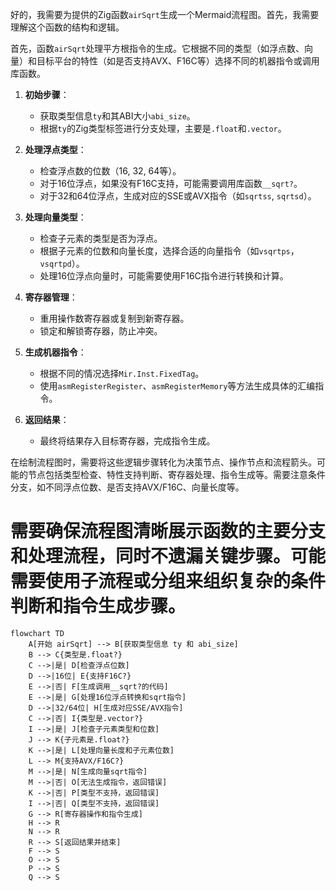 好的，我需要为提供的Zig函数`airSqrt`生成一个Mermaid流程图。首先，我需要理解这个函数的结构和逻辑。

首先，函数`airSqrt`处理平方根指令的生成。它根据不同的类型（如浮点数、向量）和目标平台的特性（如是否支持AVX、F16C等）选择不同的机器指令或调用库函数。

1. **初始步骤**：
   - 获取类型信息`ty`和其ABI大小`abi_size`。
   - 根据`ty`的Zig类型标签进行分支处理，主要是`.float`和`.vector`。

2. **处理浮点类型**：
   - 检查浮点数的位数（16, 32, 64等）。
   - 对于16位浮点，如果没有F16C支持，可能需要调用库函数`__sqrt?`。
   - 对于32和64位浮点，生成对应的SSE或AVX指令（如`sqrtss`, `sqrtsd`）。

3. **处理向量类型**：
   - 检查子元素的类型是否为浮点。
   - 根据子元素的位数和向量长度，选择合适的向量指令（如`vsqrtps`，`vsqrtpd`）。
   - 处理16位浮点向量时，可能需要使用F16C指令进行转换和计算。

4. **寄存器管理**：
   - 重用操作数寄存器或复制到新寄存器。
   - 锁定和解锁寄存器，防止冲突。

5. **生成机器指令**：
   - 根据不同的情况选择`Mir.Inst.FixedTag`。
   - 使用`asmRegisterRegister`、`asmRegisterMemory`等方法生成具体的汇编指令。

6. **返回结果**：
   - 最终将结果存入目标寄存器，完成指令生成。

在绘制流程图时，需要将这些逻辑步骤转化为决策节点、操作节点和流程箭头。可能的节点包括类型检查、特性支持判断、寄存器处理、指令生成等。需要注意条件分支，如不同浮点位数、是否支持AVX/F16C、向量长度等。

需要确保流程图清晰展示函数的主要分支和处理流程，同时不遗漏关键步骤。可能需要使用子流程或分组来组织复杂的条件判断和指令生成步骤。
================================================
```mermaid
flowchart TD
    A[开始 airSqrt] --> B[获取类型信息 ty 和 abi_size]
    B --> C{类型是.float?}
    C -->|是| D[检查浮点位数]
    D -->|16位| E{支持F16C?}
    E -->|否| F[生成调用__sqrt?的代码]
    E -->|是| G[处理16位浮点转换和sqrt指令]
    D -->|32/64位| H[生成对应SSE/AVX指令]
    C -->|否| I{类型是.vector?}
    I -->|是| J[检查子元素类型和位数]
    J --> K{子元素是.float?}
    K -->|是| L[处理向量长度和子元素位数]
    L --> M{支持AVX/F16C?}
    M -->|是| N[生成向量sqrt指令]
    M -->|否| O[无法生成指令，返回错误]
    K -->|否| P[类型不支持，返回错误]
    I -->|否| Q[类型不支持，返回错误]
    G --> R[寄存器操作和指令生成]
    H --> R
    N --> R
    R --> S[返回结果并结束]
    F --> S
    O --> S
    P --> S
    Q --> S
```